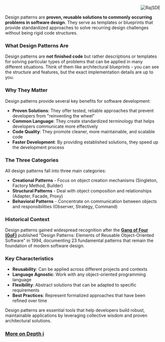 <p align="right"><img src="https://komarev.com/ghpvc/?username=RajSDE&label=Visitors&color=000000&style=flat" alt="RajSDE" />

Design patterns are **proven, reusable solutions to commonly occurring problems in software design**. They serve as templates or blueprints that provide standardized approaches to solve recurring design challenges without being rigid code structures.

### What Design Patterns Are

Design patterns are **not finished code** but rather descriptions or templates for solving particular types of problems that can be applied in many different situations. Think of them like architectural blueprints - you can see the structure and features, but the exact implementation details are up to you.

### Why They Matter

Design patterns provide several key benefits for software development:
- **Proven Solutions**: They offer tested, reliable approaches that prevent developers from "reinventing the wheel"
- **Common Language**: They create standardized terminology that helps developers communicate more effectively
- **Code Quality**: They promote cleaner, more maintainable, and scalable code
- **Faster Development**: By providing established solutions, they speed up the development process

### The Three Categories

All design patterns fall into three main categories:

- **Creational Patterns** - Focus on object creation mechanisms (Singleton, Factory Method, Builder)
- **Structural Patterns** - Deal with object composition and relationships (Adapter, Facade, Proxy)
- **Behavioral Patterns** - Concentrate on communication between objects and responsibilities (Observer, Strategy, Command)

### Historical Context

Design patterns gained widespread recognition after the [**Gang of Four (GoF)**](Design_Pattern_GOF_Pattern.md) published "Design Patterns: Elements of Reusable Object-Oriented Software" in 1994, documenting 23 fundamental patterns that remain the foundation of modern software design.

### Key Characteristics

- **Reusability**: Can be applied across different projects and contexts
- **Language Agnostic**: Work with any object-oriented programming language
- **Flexibility**: Abstract solutions that can be adapted to specific requirements
- **Best Practices**: Represent formalized approaches that have been refined over time

Design patterns are essential tools that help developers build robust, maintainable applications by leveraging collective wisdom and proven architectural solutions.

### [More on Depth ℹ️](Design_Pattern_2.md)
